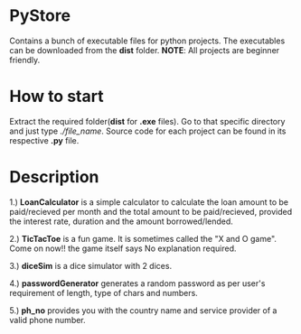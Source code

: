 # PyStore
Contains a bunch of executable files for python projects. 
The executables can be downloaded from the **dist** folder.
**NOTE**: All projects are beginner friendly.

# How to start 
Extract the required folder(**dist** for **.exe** files). Go to that specific directory and just type *./file_name*.
Source code for each project can be found in its respective **.py** file.

# Description

1.) **LoanCalculator** is a simple calculator to calculate the loan amount to be paid/recieved per month and the total amount to be paid/recieved, provided the interest rate, duration and the amount borrowed/lended.

2.) **TicTacToe** is a fun game. It is sometimes called the "X and O game". Come on now!! the game itself says No explanation required.

3.) **diceSim** is a dice simulator with 2 dices.

4.) **passwordGenerator** generates a random password as per user's requirement of length, type of chars and numbers.

5.) **ph_no** provides you with the country name and service provider of a valid phone number.
